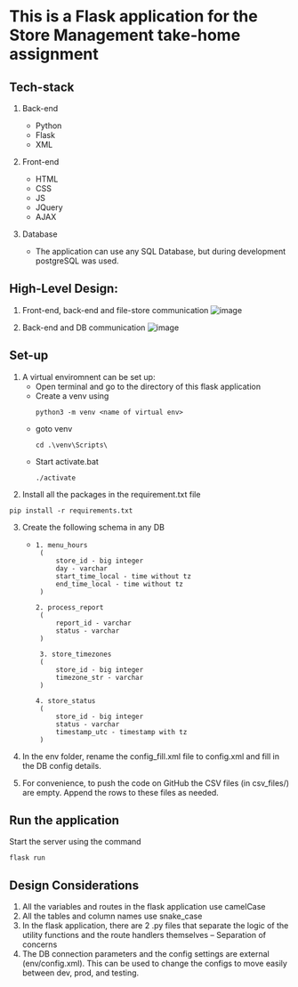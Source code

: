 # This is a Flask application for the Store Management take-home assignment

## Tech-stack

1. Back-end
    - Python
    - Flask
    - XML

2. Front-end
    - HTML
    - CSS
    - JS
    - JQuery
    - AJAX

3. Database
    - The application can use any SQL Database, but during development postgreSQL was used.

## High-Level Design:

1. Front-end, back-end and file-store communication
    ![image](https://github.com/RC-002/store_monitoring/assets/83537305/a0588aa1-2e68-4667-9b0c-b60d9e45b034)


2. Back-end and DB communication
    ![image](https://github.com/RC-002/store_monitoring/assets/83537305/8642de4b-0632-48ba-9063-9a3a114e3f61)


## Set-up

1. A virtual enviromnent can be set up:
     - Open terminal and go to the directory of this flask application
     - Create a venv using
        ```
        python3 -m venv <name of virtual env>
        ```    
    - goto venv
        ```
        cd .\venv\Scripts\
        ```
    - Start activate.bat
        ```
        ./activate
        ```
2. Install all the packages in the requirement.txt file
```
pip install -r requirements.txt
```

3. Create the following schema in any DB 
     - ```
       1. menu_hours
        (
        	store_id - big integer
        	day - varchar
        	start_time_local - time without tz	
        	end_time_local - time without tz
        )

       2. process_report
        (
        	report_id - varchar
        	status - varchar
        )

        3. store_timezones
        (
        	store_id - big integer
        	timezone_str - varchar
        )

       4. store_status
        (
        	store_id - big integer
        	status - varchar
        	timestamp_utc - timestamp with tz
        )
       ```

4. In the env folder, rename the config_fill.xml file to config.xml and fill in the DB config details.
5. For convenience, to push the code on GitHub the CSV files (in csv_files/) are empty. Append the rows to these files as needed.

## Run the application

Start the server using the command
```
flask run
```

## Design Considerations

1. All the variables and routes in the flask application use camelCase
2. All the tables and column names use snake_case
3. In the flask application, there are 2 .py files that separate the logic of the utility functions and the route handlers themselves – Separation of concerns
4. The DB connection parameters and the config settings are external (env/config.xml). This can be used to change the configs to move easily between dev, prod, and testing.  


